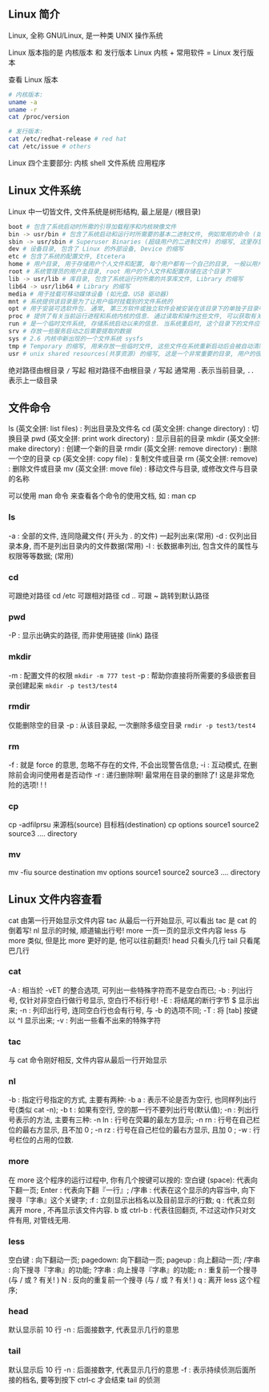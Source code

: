 ## Linux 简介

Linux, 全称 GNU/Linux, 是一种类 UNIX 操作系统

Linux 版本指的是 内核版本 和 发行版本
Linux 内核 + 常用软件 = Linux 发行版本

查看 Linux 版本

```bash
# 内核版本:
uname -a
uname -r
cat /proc/version

# 发行版本:
cat /etc/redhat-release # red hat
cat /etc/issue # others
```

Linux 四个主要部分:
内核 shell 文件系统 应用程序

## Linux 文件系统

Linux 中一切皆文件, 文件系统是树形结构, 最上层是`/` (根目录)

```bash
boot # 包含了系统启动时所需的引导加载程序和内核映像文件
bin -> usr/bin # 包含了系统启动和运行时所需要的基本二进制文件, 例如常用的命令 (如ls、cp、rm) , Binaries 的缩写
sbin -> usr/sbin # Superuser Binaries (超级用户的二进制文件) 的缩写, 这里存放的是系统管理员使用的基本系统命令
dev # 设备目录, 包含了 Linux 的外部设备, Device 的缩写
etc # 包含了系统的配置文件, Etcetera
home # 用户目录, 用于存储用户个人文件和配置, 每个用户都有一个自己的目录, 一般以用户名命名, cd ~ 会直接进入当前用户的目录
root # 系统管理员的用户主目录, root 用户的个人文件和配置存储在这个目录下
lib -> usr/lib # 库目录, 包含了系统运行时所需的共享库文件, Library 的缩写
lib64 -> usr/lib64 # Library 的缩写
media # 用于挂载可移动媒体设备 (如光盘、USB 驱动器)
mnt # 系统提供该目录是为了让用户临时挂载别的文件系统的
opt # 用于安装可选软件包. 通常, 第三方软件或独立软件会被安装在该目录下的单独子目录中, Optional 的缩写
proc # 提供了有关当前运行进程和系统内核的信息. 通过读取和操作这些文件, 可以获取有关系统状态的实时信息,Processes 的缩写
run # 是一个临时文件系统, 存储系统启动以来的信息. 当系统重启时, 这个目录下的文件应该被删掉或清除
srv # 存放一些服务启动之后需要提取的数据
sys # 2.6 内核中新出现的一个文件系统 sysfs
tmp # Temporary 的缩写, 用来存放一些临时文件, 这些文件在系统重新启动后会被自动清除
usr # unix shared resources(共享资源) 的缩写, 这是一个非常重要的目录, 用户的很多应用程序和文件都放在这个目录下, 类似于 windows 下的 program files 目录
```

绝对路径由根目录 `/` 写起
相对路径不由根目录 `/` 写起
通常用 `.`表示当前目录, `..`表示上一级目录

## 文件命令

ls (英文全拼: list files) : 列出目录及文件名
cd (英文全拼: change directory) : 切换目录
pwd (英文全拼: print work directory) : 显示目前的目录
mkdir (英文全拼: make directory) : 创建一个新的目录
rmdir (英文全拼: remove directory) : 删除一个空的目录
cp (英文全拼: copy file) : 复制文件或目录
rm (英文全拼: remove) : 删除文件或目录
mv (英文全拼: move file) : 移动文件与目录, 或修改文件与目录的名称

可以使用 man 命令 来查看各个命令的使用文档, 如 : man cp

### ls

-a : 全部的文件, 连同隐藏文件( 开头为 . 的文件) 一起列出来(常用)
-d : 仅列出目录本身, 而不是列出目录内的文件数据(常用)
-l : 长数据串列出, 包含文件的属性与权限等等数据; (常用)

### cd

可跟绝对路径 cd /etc
可跟相对路径 cd ..
可跟 ~ 跳转到默认路径

### pwd

-P : 显示出确实的路径, 而非使用链接 (link) 路径

### mkdir

-m : 配置文件的权限 `mkdir -m 777 test`
-p : 帮助你直接将所需要的多级嵌套目录创建起来 `mkdir -p test3/test4`

### rmdir

仅能删除空的目录
-p : 从该目录起, 一次删除多级空目录 `rmdir -p test3/test4`

### rm

-f : 就是 force 的意思, 忽略不存在的文件, 不会出现警告信息;
-i : 互动模式, 在删除前会询问使用者是否动作
-r : 递归删除啊! 最常用在目录的删除了! 这是非常危险的选项! ! !

### cp

cp -adfilprsu 来源档(source) 目标档(destination)
cp options source1 source2 source3 .... directory

### mv

mv -fiu source destination
mv options source1 source2 source3 .... directory

## Linux 文件内容查看

cat 由第一行开始显示文件内容
tac 从最后一行开始显示, 可以看出 tac 是 cat 的倒着写!
nl 显示的时候, 顺道输出行号!
more 一页一页的显示文件内容
less 与 more 类似, 但是比 more 更好的是, 他可以往前翻页!
head 只看头几行
tail 只看尾巴几行

### cat

-A : 相当於 -vET 的整合选项, 可列出一些特殊字符而不是空白而已;
-b : 列出行号, 仅针对非空白行做行号显示, 空白行不标行号!
-E : 将结尾的断行字节 $ 显示出来;
-n : 列印出行号, 连同空白行也会有行号, 与 -b 的选项不同;
-T : 将 [tab] 按键以 ^I 显示出来;
-v : 列出一些看不出来的特殊字符

### tac

与 cat 命令刚好相反, 文件内容从最后一行开始显示

### nl

-b : 指定行号指定的方式, 主要有两种:
-b a : 表示不论是否为空行, 也同样列出行号(类似 cat -n);
-b t : 如果有空行, 空的那一行不要列出行号(默认值);
-n : 列出行号表示的方法, 主要有三种:
-n ln : 行号在荧幕的最左方显示;
-n rn : 行号在自己栏位的最右方显示, 且不加 0 ;
-n rz : 行号在自己栏位的最右方显示, 且加 0 ;
-w : 行号栏位的占用的位数.

### more

在 more 这个程序的运行过程中, 你有几个按键可以按的:
空白键 (space): 代表向下翻一页;
Enter : 代表向下翻『一行』;
/字串 : 代表在这个显示的内容当中, 向下搜寻『字串』这个关键字;
:f : 立刻显示出档名以及目前显示的行数;
q : 代表立刻离开 more , 不再显示该文件内容.
b 或 ctrl-b : 代表往回翻页, 不过这动作只对文件有用, 对管线无用.

### less

空白键 : 向下翻动一页;
pagedown: 向下翻动一页;
pageup : 向上翻动一页;
/字串 : 向下搜寻『字串』的功能;
?字串 : 向上搜寻『字串』的功能;
n : 重复前一个搜寻 (与 / 或 ? 有关! )
N : 反向的重复前一个搜寻 (与 / 或 ? 有关! )
q : 离开 less 这个程序;

### head

默认显示前 10 行
-n : 后面接数字, 代表显示几行的意思

### tail

默认显示后 10 行
-n : 后面接数字, 代表显示几行的意思
-f : 表示持续侦测后面所接的档名, 要等到按下 ctrl-c 才会结束 tail 的侦测
